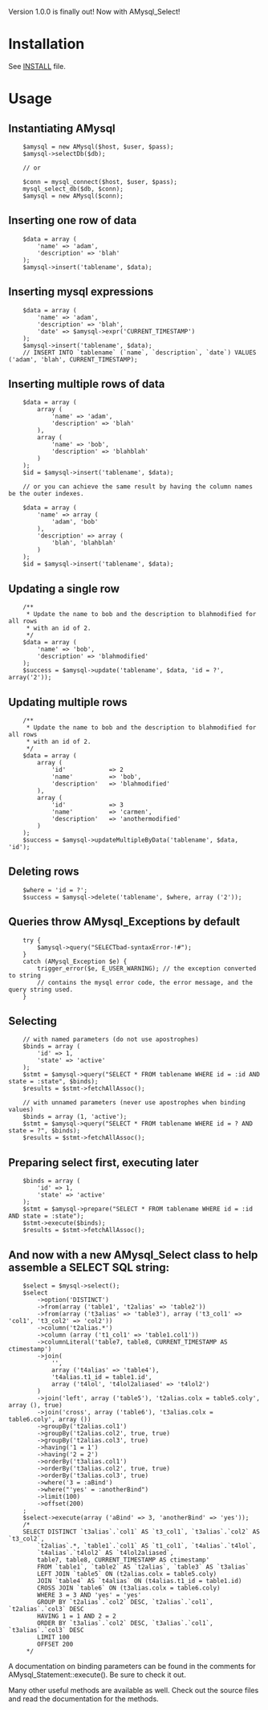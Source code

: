 Version 1.0.0 is finally out! Now with AMysql_Select!

Installation
=

See [INSTALL](INSTALL.md) file.


Usage
=

Instantiating AMysql
-

        $amysql = new AMysql($host, $user, $pass);
        $amysql->selectDb($db);

        // or

        $conn = mysql_connect($host, $user, $pass);
        mysql_select_db($db, $conn);
        $amysql = new AMysql($conn);

Inserting one row of data
-

        $data = array (
            'name' => 'adam',
            'description' => 'blah'
        );
        $amysql->insert('tablename', $data);

Inserting mysql expressions
-

        $data = array (
            'name' => 'adam',
            'description' => 'blah',
            'date' => $amysql->expr('CURRENT_TIMESTAMP')
        );
        $amysql->insert('tablename', $data);
        // INSERT INTO `tablename` (`name`, `description`, `date`) VALUES ('adam', 'blah', CURRENT_TIMESTAMP);

Inserting multiple rows of data
-

        $data = array (
            array (
                'name' => 'adam',
                'description' => 'blah'
            ),
            array (
                'name' => 'bob',
                'description' => 'blahblah'
            )
        );
        $id = $amysql->insert('tablename', $data);

        // or you can achieve the same result by having the column names be the outer indexes.

        $data = array (
            'name' => array (
                'adam', 'bob'
            ),
            'description' => array (
                'blah', 'blahblah'
            )
        );
        $id = $amysql->insert('tablename', $data);

Updating a single row
-

        /**
         * Update the name to bob and the description to blahmodified for all rows
         * with an id of 2.
         */
        $data = array (
            'name' => 'bob',
            'description' => 'blahmodified'
        );
        $success = $amysql->update('tablename', $data, 'id = ?', array('2'));

Updating multiple rows
-

        /**
         * Update the name to bob and the description to blahmodified for all rows
         * with an id of 2.
         */
        $data = array (
            array (
                'id'            => 2
                'name'          => 'bob',
                'description'   => 'blahmodified'
            ),
            array (
                'id'            => 3
                'name'          => 'carmen',
                'description'   => 'anothermodified'
            )
        );
        $success = $amysql->updateMultipleByData('tablename', $data, 'id');

Deleting rows
-

        $where = 'id = ?';
        $success = $amysql->delete('tablename', $where, array ('2'));

Queries throw AMysql_Exceptions by default
-

        try {
            $amysql->query("SELECTbad-syntaxError-!#");
        }
        catch (AMysql_Exception $e) {
            trigger_error($e, E_USER_WARNING); // the exception converted to string
            // contains the mysql error code, the error message, and the query string used.
        }

Selecting
-

        // with named parameters (do not use apostrophes)
        $binds = array (
            'id' => 1,
            'state' => 'active'
        );
        $stmt = $amysql->query("SELECT * FROM tablename WHERE id = :id AND state = :state", $binds);
        $results = $stmt->fetchAllAssoc();

        // with unnamed parameters (never use apostrophes when binding values)
        $binds = array (1, 'active');
        $stmt = $amysql->query("SELECT * FROM tablename WHERE id = ? AND state = ?", $binds);
        $results = $stmt->fetchAllAssoc();

Preparing select first, executing later
-
        $binds = array (
            'id' => 1,
            'state' => 'active'
        );
        $stmt = $amysql->prepare("SELECT * FROM tablename WHERE id = :id AND state = :state");
        $stmt->execute($binds);
        $results = $stmt->fetchAllAssoc();

And now with a new AMysql_Select class to help assemble a SELECT SQL string:
-

        $select = $mysql->select();
        $select 
            ->option('DISTINCT')
            ->from(array ('table1', 't2alias' => 'table2'))
            ->from(array ('t3alias' => 'table3'), array ('t3_col1' => 'col1', 't3_col2' => 'col2'))
            ->column('t2alias.*')
            ->column (array ('t1_col1' => 'table1.col1'))
            ->columnLiteral('table7, table8, CURRENT_TIMESTAMP AS ctimestamp')
            ->join(
                '',
                array ('t4alias' => 'table4'),
                't4alias.t1_id = table1.id',
                array ('t4lol', 't4lol2aliased' => 't4lol2')
            )
            ->join('left', array ('table5'), 't2alias.colx = table5.coly', array (), true)
            ->join('cross', array ('table6'), 't3alias.colx = table6.coly', array ())
            ->groupBy('t2alias.col1')
            ->groupBy('t2alias.col2', true, true)
            ->groupBy('t2alias.col3', true)
            ->having('1 = 1')
            ->having('2 = 2')
            ->orderBy('t3alias.col1')
            ->orderBy('t3alias.col2', true, true)
            ->orderBy('t3alias.col3', true)
            ->where('3 = :aBind')
            ->where("'yes' = :anotherBind")
            ->limit(100)
            ->offset(200)
        ;
        $select->execute(array ('aBind' => 3, 'anotherBind' => 'yes'));
        /*
        SELECT DISTINCT `t3alias`.`col1` AS `t3_col1`, `t3alias`.`col2` AS `t3_col2`,
            `t2alias`.*, `table1`.`col1` AS `t1_col1`, `t4alias`.`t4lol`,
            `t4alias`.`t4lol2` AS `t4lol2aliased`,
            table7, table8, CURRENT_TIMESTAMP AS ctimestamp'
            FROM `table1`, `table2` AS `t2alias`, `table3` AS `t3alias`
            LEFT JOIN `table5` ON (t2alias.colx = table5.coly)
            JOIN `table4` AS `t4alias` ON (t4alias.t1_id = table1.id)
            CROSS JOIN `table6` ON (t3alias.colx = table6.coly)
            WHERE 3 = 3 AND 'yes' = 'yes'
            GROUP BY `t2alias`.`col2` DESC, `t2alias`.`col1`, `t2alias`.`col3` DESC
            HAVING 1 = 1 AND 2 = 2
            ORDER BY `t3alias`.`col2` DESC, `t3alias`.`col1`, `t3alias`.`col3` DESC
            LIMIT 100
            OFFSET 200
         */

A documentation on binding parameters can be found in the comments for AMysql_Statement::execute(). Be sure to check it out.

Many other useful methods are available as well. Check out the source files and read the documentation for the methods.
